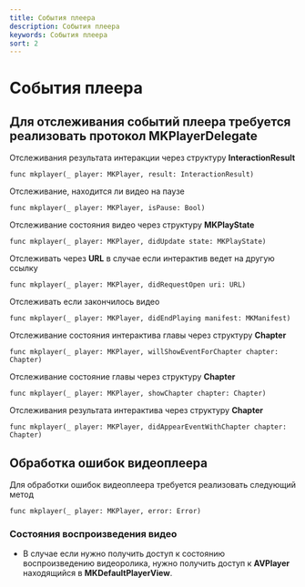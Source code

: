 ```yaml
---
title: События плеера
description: События плеера
keywords: События плеера
sort: 2 
---
```


# События плеера

Для отслеживания событий плеера требуется реализовать протокол **MKPlayerDelegate**
---

Отслеживания результата интеракции через структуру **InteractionResult**
```
func mkplayer(_ player: MKPlayer, result: InteractionResult)
```

Отслеживание, находится ли видео на паузе
```
func mkplayer(_ player: MKPlayer, isPause: Bool)
```

Отслеживание состояния видео через структуру **MKPlayState**
```
func mkplayer(_ player: MKPlayer, didUpdate state: MKPlayState)
```

Отслеживать через **URL** в случае если интерактив ведет на другую ссылку
```
func mkplayer(_ player: MKPlayer, didRequestOpen uri: URL)
```

Отслеживать если закончилось видео
```
func mkplayer(_ player: MKPlayer, didEndPlaying manifest: MKManifest)
```

Отслеживание состояния интерактива главы через структуру **Chapter**
```
func mkplayer(_ player: MKPlayer, willShowEventForChapter chapter: Chapter)
```

Отслеживание состояние главы через структуру **Chapter**
```
func mkplayer(_ player: MKPlayer, showChapter chapter: Chapter)
```

Отслеживания результата интерактива через структуру **Chapter**
```
func mkplayer(_ player: MKPlayer, didAppearEventWithChapter chapter: Chapter)
```

## 	Обработка ошибок видеоплеера
Для обработки ошибок видеоплеера требуется реализовать следующий метод

```
func mkplayer(_ player: MKPlayer, error: Error)
```

### Состояния воспроизведения видео

- В случае если нужно получить доступ к состоянию воспроизведению видеоролика, нужно получить доступ к **AVPlayer** находящийся в **MKDefaultPlayerView**.
